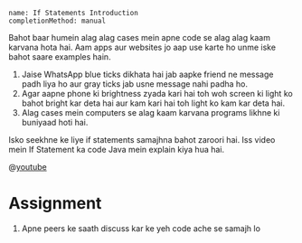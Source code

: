 ```ngMeta
name: If Statements Introduction
completionMethod: manual
```

Bahot baar humein alag alag cases mein apne code se alag alag kaam karvana hota hai. Aam apps aur websites jo aap use karte ho unme iske bahot saare examples hain.

1. Jaise WhatsApp blue ticks dikhata hai jab aapke friend ne message padh liya ho aur gray ticks jab usne message nahi padha ho.
2. Agar aapne phone ki brightness zyada kari hai toh woh screen ki light ko bahot bright kar deta hai aur kam kari hai toh light ko kam kar deta hai.
3. Alag cases mein computers se alag kaam karvana programs likhne ki buniyaad hoti hai.

Isko seekhne ke liye if statements samajhna bahot zaroori hai. Iss video mein If Statement ka code Java mein explain kiya hua hai.

 @[youtube](g3IOLGC-WwM)

# Assignment

1. Apne peers ke saath discuss kar ke yeh code ache se samajh lo
